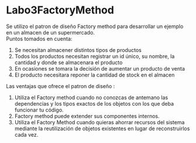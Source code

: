 # Labo3FactoryMethod
Se utilizo el patron de diseño Factory method para desarrollar un ejemplo en un almacen de un supermercado.<br>
Puntos tomados en cuenta:<br>
<ol>
  <li>Se necesitan almacener distintos tipos de productos</li>
  <li>Todos los productos necesitan registrar un id único, su nombre, la cantidad y donde se almacenara el producto</li>
  <li>En ocasiones se tomara la decisión de aumentar un producto de venta</li>
  <li>El producto necesitara reponer la cantidad de stock en el almacen</li>
</ol> 
Las ventajas que ofrece el patron de diseño :<br>
<ol>
  <li>Utiliza el Factory method cuando no conozcas de antemano las dependencias y los tipos exactos de los objetos con los que deba funcionar tu código.</li>
  <li>Factory method puede extender sus componentes internos.</li>
  <li>Utiliza el Factory Method cuando quieras ahorrar recursos del sistema mediante la reutilización de objetos existentes en lugar de reconstruirlos cada vez.</li>
</ol>

